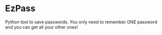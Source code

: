 # EzPass

Python tool to save passwords.
You only need to remember ONE password and you can get all your other ones!
